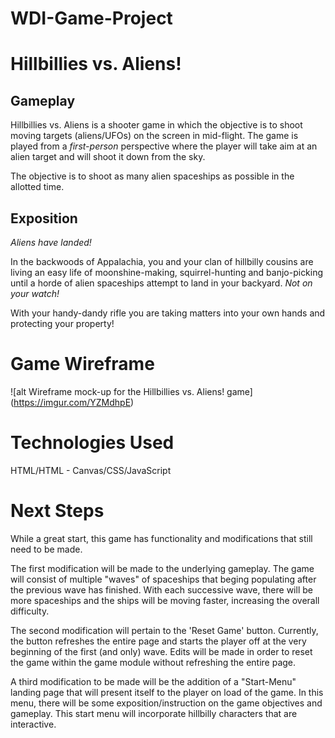 # WDI-Game-Project

# Hillbillies vs. Aliens!
## Gameplay
Hillbillies vs. Aliens is a shooter game in which the objective is to shoot moving targets (aliens/UFOs) on the screen in mid-flight. The game is played from a *first-person* perspective where the player will take aim at an alien target and will shoot it down from the sky.

The objective is to shoot as many alien spaceships as possible in the allotted time.

## Exposition
*Aliens have landed!*

In the backwoods of Appalachia, you and your clan of hillbilly cousins are living an easy life of moonshine-making, squirrel-hunting and banjo-picking until a horde of alien spaceships attempt to land in your backyard. *Not on your watch!*

With your handy-dandy rifle you are taking matters into your own hands and protecting your property!

# Game Wireframe
![alt Wireframe mock-up for the Hillbillies vs. Aliens! game] (https://imgur.com/YZMdhpE)

# Technologies Used
HTML/HTML - Canvas/CSS/JavaScript

# Next Steps
While a great start, this game has functionality and modifications that still need to be made. 

The first modification will be made to the underlying gameplay. The game will consist of multiple "waves" of spaceships that beging populating after the previous wave has finished. With each successive wave, there will be more spaceships and the ships will be moving faster, increasing the overall difficulty.

The second modification will pertain to the 'Reset Game' button. Currently, the button refreshes the entire page and starts the player off at the very beginning of the first (and only) wave. Edits will be made in order to reset the game within the game module without refreshing the entire page.

A third modification to be made will be the addition of a "Start-Menu" landing page that will present itself to the player on load of the game. In this menu, there will be some exposition/instruction on the game objectives and gameplay. This start menu will incorporate hillbilly characters that are interactive.
